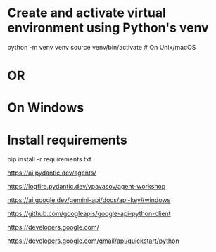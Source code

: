 # Create and activate virtual environment using Python's venv
python -m venv venv
source venv/bin/activate  # On Unix/macOS
# OR
# On Windows

# Install requirements
pip install -r requirements.txt


https://ai.pydantic.dev/agents/

https://logfire.pydantic.dev/vpavasov/agent-workshop

https://ai.google.dev/gemini-api/docs/api-key#windows

https://github.com/googleapis/google-api-python-client

https://developers.google.com/

https://developers.google.com/gmail/api/quickstart/python